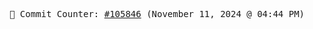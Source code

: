 <p align="center">
    <samp>
        📮 Commit Counter: <a href="https://github.com/Javascript-void0/Javascript-void0/commits/main">#105846</a> (November 11, 2024 @ 04:44 PM)
    </samp>
</p>